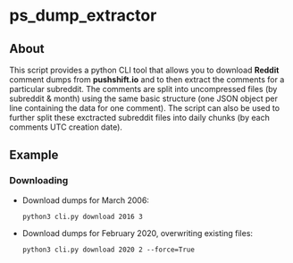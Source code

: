 # ps_dump_extractor

## About

This script provides a python CLI tool that allows you to download __Reddit__ comment dumps from __pushshift.io__ and to then extract the comments for a particular subreddit.
The comments are split into uncompressed files (by subreddit & month) using the same basic structure (one JSON object per line containing the data for one comment).
The script can also be used to further split these exctracted subreddit files into daily chunks (by each comments UTC creation date).

## Example

### Downloading

- Download dumps for March 2006:

    ```python3 cli.py download 2016 3```

- Download dumps for February 2020, overwriting existing files:

    ```python3 cli.py download 2020 2 --force=True```
